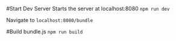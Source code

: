 #Start Dev Server
Starts the server at localhost:8080 `npm run dev`

Navigate to `localhost:8080/bundle`

#Build bundle.js
`npm run build`